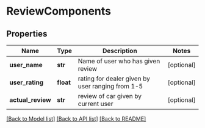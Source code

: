# ReviewComponents

## Properties
Name | Type | Description | Notes
------------ | ------------- | ------------- | -------------
**user_name** | **str** | Name of user who has given review | [optional] 
**user_rating** | **float** | rating for dealer given by user ranging from 1-5 | [optional] 
**actual_review** | **str** | review of car given by current user | [optional] 

[[Back to Model list]](../README.md#documentation-for-models) [[Back to API list]](../README.md#documentation-for-api-endpoints) [[Back to README]](../README.md)


